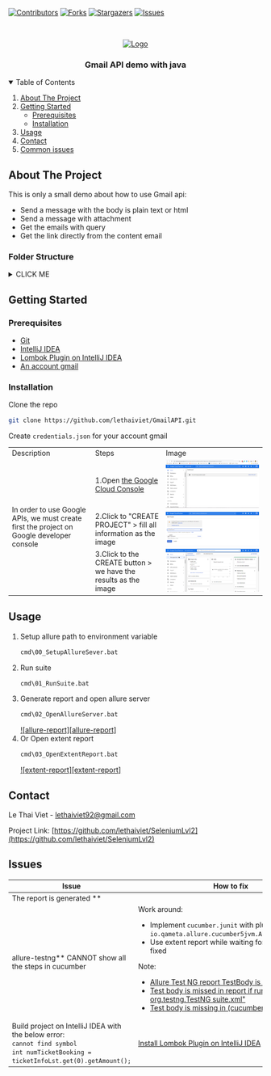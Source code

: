 [![Contributors][contributors-shield]][contributors-url]
[![Forks][forks-shield]][forks-url]
[![Stargazers][stars-shield]][stars-url]
[![Issues][issues-shield]][issues-url]



<!-- PROJECT LOGO -->
<br />
<p align="center">
  <a href="https://github.com/lethaiviet/GmailAPI">
    <img src="https://ssl.gstatic.com/ui/v1/icons/mail/rfr/logo_gmail_lockup_default_1x_r2.png" alt="Logo">
  </a>

<h3 align="center">Gmail API demo with java</h3>

<!-- TABLE OF CONTENTS -->
<details open="open">
  <summary>Table of Contents</summary>
  <ol>
    <li><a href="#about-the-project">About The Project</a></li>
    <li>
      <a href="#getting-started">Getting Started</a>
      <ul>
        <li><a href="#prerequisites">Prerequisites</a></li>
        <li><a href="#installation">Installation</a></li>
      </ul>
    </li>
    <li><a href="#usage">Usage</a></li>
    <li><a href="#contact">Contact</a></li>
    <li><a href="#Issues">Common issues</a></li>
  </ol>
</details>



<!-- ABOUT THE PROJECT -->

## About The Project

This is only a small demo about how to use Gmail api:

* Send a message with the body is plain text or html
* Send a message with attachment
* Get the emails with query
* Get the link directly from the content email

### Folder Structure

<details><summary>CLICK ME</summary>

- __https://github.com/lethaiviet/SeleniumLvl2__
    - [README.md](README.md)
    - [build.gradle](build.gradle)
    - __cmd__
        - [00\_SetupAllureSever.bat](cmd/00_SetupAllureSever.bat)
        - [01\_RunSuite.bat](cmd/01_RunSuite.bat)
        - [02\_OpenAllureServer.bat](cmd/02_OpenAllureServer.bat)
        - [03\_OpenExtentReport.bat](cmd/03_OpenExtentReport.bat)
        - [Env.bat](cmd/Env.bat)
    - __gradle__
        - __wrapper__
            - [gradle\-wrapper.jar](gradle/wrapper/gradle-wrapper.jar)
            - [gradle\-wrapper.properties](gradle/wrapper/gradle-wrapper.properties)
    - [gradlew](gradlew)
    - [gradlew.bat](gradlew.bat)
    - __images__
        - [allure\_report.png](images/allure_report.png)
        - [extent\_report.png](images/extent_report.png)
        - [logo.png](images/logo.png)
        - [screenshot.png](images/screenshot.png)
    - [list.md](list.md)
    - [settings.gradle](settings.gradle)
    - __src__
        - __main__
            - __java__
                - __com__
                    - __railway__
                        - __commons__
                            - [Constants.java](src/main/java/com/railway/commons/Constants.java)
                            - __enums__
                                - [Dropdown.java](src/main/java/com/railway/commons/enums/Dropdown.java)
                                - [Location.java](src/main/java/com/railway/commons/enums/Location.java)
                                - [NavBar.java](src/main/java/com/railway/commons/enums/NavBar.java)
                                - [PageURL.java](src/main/java/com/railway/commons/enums/PageURL.java)
                        - __controls__
                            - __base__
                                - [IBaseControl.java](src/main/java/com/railway/controls/base/IBaseControl.java)
                                - [IClickable.java](src/main/java/com/railway/controls/base/IClickable.java)
                                - [IEditable.java](src/main/java/com/railway/controls/base/IEditable.java)
                                - __imp__
                                    - [Action.java](src/main/java/com/railway/controls/base/imp/Action.java)
                                    - [BaseControl.java](src/main/java/com/railway/controls/base/imp/BaseControl.java)
                                    - [Clickable.java](src/main/java/com/railway/controls/base/imp/Clickable.java)
                                    - [Editable.java](src/main/java/com/railway/controls/base/imp/Editable.java)
                            - __common__
                                - [IButton.java](src/main/java/com/railway/controls/common/IButton.java)
                                - [IComboBox.java](src/main/java/com/railway/controls/common/IComboBox.java)
                                - [IElement.java](src/main/java/com/railway/controls/common/IElement.java)
                                - [ILabel.java](src/main/java/com/railway/controls/common/ILabel.java)
                                - [ITextBox.java](src/main/java/com/railway/controls/common/ITextBox.java)
                                - __imp__
                                    - [Button.java](src/main/java/com/railway/controls/common/imp/Button.java)
                                    - [ComboBox.java](src/main/java/com/railway/controls/common/imp/ComboBox.java)
                                    - [Element.java](src/main/java/com/railway/controls/common/imp/Element.java)
                                    - [Label.java](src/main/java/com/railway/controls/common/imp/Label.java)
                                    - [TextBox.java](src/main/java/com/railway/controls/common/imp/TextBox.java)
                        - __data__
                            - [TicketInfo.java](src/main/java/com/railway/data/TicketInfo.java)
                            - [UserInfo.java](src/main/java/com/railway/data/UserInfo.java)
                        - __drivers__
                            - [ChromeDriver.java](src/main/java/com/railway/drivers/ChromeDriver.java)
                            - [DriverFactory.java](src/main/java/com/railway/drivers/DriverFactory.java)
                            - [DriverManager.java](src/main/java/com/railway/drivers/DriverManager.java)
                            - [FirefoxDriver.java](src/main/java/com/railway/drivers/FirefoxDriver.java)
                        - __pages__
                            - [BasePage.java](src/main/java/com/railway/pages/BasePage.java)
                            - [BookTicketPage.java](src/main/java/com/railway/pages/BookTicketPage.java)
                            - [HomePage.java](src/main/java/com/railway/pages/HomePage.java)
                            - [LoginPage.java](src/main/java/com/railway/pages/LoginPage.java)
                            - [MyTicketPage.java](src/main/java/com/railway/pages/MyTicketPage.java)
                            - [RegisterPage.java](src/main/java/com/railway/pages/RegisterPage.java)
                        - __utils__
                            - [CacheHelper.java](src/main/java/com/railway/utils/CacheHelper.java)
                            - [DriverUtils.java](src/main/java/com/railway/utils/DriverUtils.java)
                            - [JsonHelper.java](src/main/java/com/railway/utils/JsonHelper.java)
                            - [JsonLocatorUtils.java](src/main/java/com/railway/utils/JsonLocatorUtils.java)
                            - [LogUtils.java](src/main/java/com/railway/utils/LogUtils.java)
                            - [ScraperHelper.java](src/main/java/com/railway/utils/ScraperHelper.java)
                            - [StringHelper.java](src/main/java/com/railway/utils/StringHelper.java)
                            - [UserInfoUtils.java](src/main/java/com/railway/utils/UserInfoUtils.java)
        - __test__
            - __java__
                - __com__
                    - __railway__
                        - __definitions__
                            - [BookTicketDefinition.java](src/test/java/com/railway/definitions/BookTicketDefinition.java)
                            - [CommonDefinition.java](src/test/java/com/railway/definitions/CommonDefinition.java)
                            - [Hook.java](src/test/java/com/railway/definitions/Hook.java)
                            - [LoginDefinition.java](src/test/java/com/railway/definitions/LoginDefinition.java)
                            - [MyTicketDefinition.java](src/test/java/com/railway/definitions/MyTicketDefinition.java)
                            - [RegisterDefinition.java](src/test/java/com/railway/definitions/RegisterDefinition.java)
                        - __test__
                            - [BookTicketValidation.java](src/test/java/com/railway/test/BookTicketValidation.java)
                            - [CommonValidation.java](src/test/java/com/railway/test/CommonValidation.java)
                            - [LoginValidation.java](src/test/java/com/railway/test/LoginValidation.java)
                            - [MyTicketValidation.java](src/test/java/com/railway/test/MyTicketValidation.java)
                            - [RegisterValidation.java](src/test/java/com/railway/test/RegisterValidation.java)
            - __resources__
                - [allure.properties](src/test/resources/allure.properties)
                - __data__
                    - __data\_excel__
                        - [user\_info.xlsx](src/test/resources/data/data_excel/user_info.xlsx)
                    - __data\_json__
                        - [user\_info.json](src/test/resources/data/data_json/user_info.json)
                - [extent.properties](src/test/resources/extent.properties)
                - __features__
                    - [book\_ticket\_validation.feature](src/test/resources/features/book_ticket_validation.feature)
                    - [login\_validation.feature](src/test/resources/features/login_validation.feature)
                    - [my\_ticket\_validation.feature](src/test/resources/features/my_ticket_validation.feature)
                    - [register\_validation.feature](src/test/resources/features/register_validation.feature)
                - __locators__
                    - [locators.json](src/test/resources/locators/locators.json)
                - [log4j.properties](src/test/resources/log4j.properties)
                - __suites__
                    - [RegressionTesting.xml](src/test/resources/suites/RegressionTesting.xml)
    - __tool__
        - __allure\-commandline\-2.13.9__
        - __converterTool__
            - [ConverterExcelAndJson.exe](tool/converterTool/ConverterExcelAndJson.exe)

</details>

<!-- GETTING STARTED -->

## Getting Started

### Prerequisites

* [Git](https://git-scm.com/downloads)
* [IntelliJ IDEA](https://www.jetbrains.com/idea/download/#section=windows)
* [Lombok Plugin on IntelliJ IDEA](https://projectlombok.org/setup/intellij)
* [An account gmail](https://accounts.google.com/SignUp?hl=en)

### Installation

Clone the repo

   ```sh
   git clone https://github.com/lethaiviet/GmailAPI.git
   ```

Create `credentials.json` for your account gmail

<table class="tg">
<tbody>
  <tr>
    <td class="tg-0pky">Description</td>
    <td class="tg-0pky">Steps</td>
    <td class="tg-0pky">Image</td>
  </tr>
  <tr>
    <td class="tg-0pky" rowspan="3">In order to use Google APIs, we must create first the project on Google developer console</td>
    <td class="tg-0pky">1.Open <a href="https://console.cloud.google.com/">the Google Cloud Console</a></td>
    <td class="tg-0pky"><img src="doc/images/01_open_cloud_console.png" alt="open_cloud_console"></td>
  </tr>
  <tr>
    <td class="tg-0pky">2.Click to "CREATE PROJECT" > fill all information as the image</td>
    <td class="tg-0pky"><img src="doc/images/02_create_new_project.png" alt="create_new_project"></td>
  </tr>
  <tr>
    <td class="tg-0pky">3.Click to the CREATE button > we have the results as the image</td>
    <td class="tg-0pky"><img src="doc/images/03_results_after_creating_new_project.PNG" alt="results_after_creating_new_project"></td>
  </tr>
</tbody>
</table>
<!-- USAGE EXAMPLES -->

## Usage

1. Setup allure path to environment variable
   ```sh
   cmd\00_SetupAllureSever.bat
   ```
2. Run suite
   ```sh
   cmd\01_RunSuite.bat
   ```
3. Generate report and open allure server
   ```sh
   cmd\02_OpenAllureServer.bat
   ```
   [![allure-report][allure-report]](https://github.com/lethaiviet/SeleniumLvl2/blob/master/images/allure_report.png)
4. Or Open extent report
   ```sh
   cmd\03_OpenExtentReport.bat
   ```
   [![extent-report][extent-report]](https://github.com/lethaiviet/SeleniumLvl2/blob/master/images/extent_report.png)

<!-- CONTACT -->

## Contact

Le Thai Viet - [lethaiviet92@gmail.com]()

Project Link: [https://github.com/lethaiviet/SeleniumLvl2](https://github.com/lethaiviet/SeleniumLvl2)



<!-- ISSUES -->

## Issues

| Issue | How to fix |
| ------------- | ------------- |
| The report is generated **
allure-testng** CANNOT show all the steps in cucumber  | Work around: <ul><li>Implement `cucumber.junit` with plugin `io.qameta.allure.cucumber5jvm.AllureCucumber5Jvm` </li><li> Use extent report while waiting for allure-testng is fixed</li></ul> Note: <ul><li> [Allure Test NG report TestBody is missing](https://stackoverflow.com/questions/57566093/allure-test-ng-report-testbody-is-missing) </li><li>[Test body is missed in report if run test via "java org.testng.TestNG suite.xml"](https://github.com/allure-framework/allure-java/issues/301) </li> <li>[Test body is missing in (cucumber) testNG report"](https://github.com/allure-framework/allure-java/issues/398) </li></ul> |
| Build project on IntelliJ IDEA with the below error: <br> `cannot find symbol` <br> `int numTicketBooking = ticketInfoLst.get(0).getAmount();` | [Install Lombok Plugin on IntelliJ IDEA](https://projectlombok.org/setup/intellij)  |

<!-- MARKDOWN LINKS & IMAGES -->
<!-- https://www.markdownguide.org/basic-syntax/#reference-style-links -->

[contributors-shield]: https://img.shields.io/github/contributors/lethaiviet/GmailAPI.svg?style=for-the-badge

[contributors-url]: https://github.com/lethaiviet/GmailAPI/graphs/contributors

[forks-shield]: https://img.shields.io/github/forks/lethaiviet/GmailAPI.svg?style=for-the-badge

[forks-url]: https://github.com/lethaiviet/GmailAPI/graphs/network/members

[stars-shield]: https://img.shields.io/github/stars/lethaiviet/GmailAPI.svg?style=for-the-badge

[stars-url]: https://github.com/lethaiviet/GmailAPI/graphs/stargazers

[issues-shield]: https://img.shields.io/github/issues/lethaiviet/GmailAPI.svg?style=for-the-badge

[issues-url]: https://github.com/lethaiviet/GmailAPI/graphs/issues

[license-shield]: https://img.shields.io/github/license/othneildrew/Best-README-Template.svg?style=for-the-badge

[license-url]:https://github.com/lethaiviet/GmailAPI/graphs/blob/master/LICENSE.txt

[linkedin-shield]: https://img.shields.io/badge/-LinkedIn-black.svg?style=for-the-badge&logo=linkedin&colorB=555